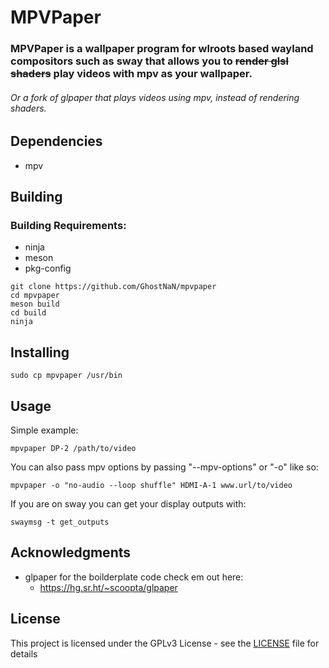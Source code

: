 # MPVPaper
### MPVPaper is a wallpaper program for wlroots based wayland compositors such as sway that allows you to ~~render glsl shaders~~ play videos with mpv as your wallpaper.
###### Or a fork of glpaper that plays videos using mpv, instead of rendering shaders.
## Dependencies
- mpv

## Building 
### Building Requirements:

- ninja
- meson
- pkg-config

```
git clone https://github.com/GhostNaN/mpvpaper
cd mpvpaper
meson build
cd build
ninja
```
## Installing 
```
sudo cp mpvpaper /usr/bin
```
## Usage
Simple example:
```
mpvpaper DP-2 /path/to/video
```
You can also pass mpv options by passing "--mpv-options" or "-o" like so:
```
mpvpaper -o "no-audio --loop shuffle" HDMI-A-1 www.url/to/video
```
If you are on sway you can get your display outputs with:
```
swaymsg -t get_outputs
```
## Acknowledgments
- glpaper for the boilderplate code check em out here:
  - https://hg.sr.ht/~scoopta/glpaper
## License
This project is licensed under the GPLv3 License - see the [LICENSE](/LICENSE) file for details
